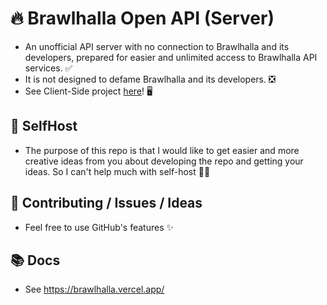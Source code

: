 # 🔥 Brawlhalla Open API (Server)

- An unofficial API server with no connection to Brawlhalla and its developers, prepared for easier and unlimited access to Brawlhalla API services. ✅
- It is not designed to defame Brawlhalla and its developers. ❎
- See Client-Side project [here](https://github.com/barbarbar338/bh-open-api-webpage/)! 🖥️

## 💢 SelfHost

- The purpose of this repo is that I would like to get easier and more creative ideas from you about developing the repo and getting your ideas. So I can't help much with self-host 🤷‍♂️

## 🔗 Contributing / Issues / Ideas

- Feel free to use GitHub's features ✨

## 📚 Docs

- See <https://brawlhalla.vercel.app/>
